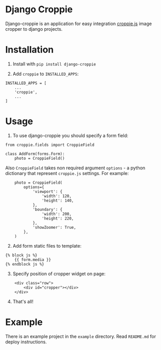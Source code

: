 # Django Croppie

Django-croppie is an application for easy integration [croppie.js](https://github.com/Foliotek/Croppie) image cropper to django projects.

# Installation

1. Install with `pip install django-croppie`

2. Add `croppie` to `INSTALLED_APPS`:

```
INSTALLED_APPS = [
    ...
    'croppie',
    ...
]
```

# Usage

1. To use django-croppie you should specify a form field:

```
from croppie.fields import CroppieField

class AddForm(forms.Form):
    photo = CroppieField()
```

Also `CroppieField` takes non required argument `options` - a python dictionary that represent `croppie.js` settings. For example:

```
    photo = CroppieField(
        options={
            'viewport': {
                'width': 120,
                'height': 140,
            },
            'boundary': {
                'width': 200,
                'height': 220,
            },
            'showZoomer': True,
        },
    )
```
2. Add form static files to template:

```
{% block js %}
    {{ form.media }}
{% endblock js %}
```

3. Specify position of cropper widget on page:

```
    <div class="row">
        <div id="cropper"></div>
    </div>
```

4. That's all!

# Example

There is an example project in the `example` directory. Read `README.md` for deploy instructions.
